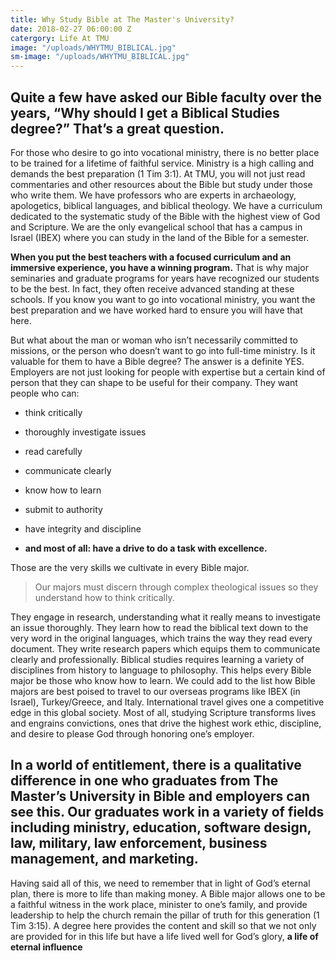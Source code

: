 ```yaml
---
title: Why Study Bible at The Master's University?
date: 2018-02-27 06:00:00 Z
catergory: Life At TMU
image: "/uploads/WHYTMU_BIBLICAL.jpg"
sm-image: "/uploads/WHYTMU_BIBLICAL.jpg"
---
```


## Quite a few have asked our Bible faculty over the years, “Why should I get a Biblical Studies degree?”  That’s a great question.

For those who desire to go into vocational ministry, there is no better place to be trained for a lifetime of faithful service. Ministry is a high calling and demands the best preparation (1 Tim 3:1). At TMU, you will not just read commentaries and other resources about the Bible but study under those who write them. We have professors who are experts in archaeology, apologetics, biblical languages, and biblical theology. We have a curriculum dedicated to the systematic study of the Bible with the highest view of God and Scripture. We are the only evangelical school that has a campus in Israel (IBEX) where you can study in the land of the Bible for a semester. 

**When you put the best teachers with a focused curriculum and an immersive experience, you have a winning program.** That is why major seminaries and graduate programs for years have recognized our students to be the best. In fact, they often receive advanced standing at these schools. If you know you want to go into vocational ministry, you want the best preparation and we have worked hard to ensure you will have that here. 

But what about the man or woman who isn’t necessarily committed to missions, or the person who doesn’t want to go into full-time ministry.  Is it valuable for them to have a Bible degree?  The answer is a definite YES. Employers are not just looking for people with expertise but a certain kind of person that they can shape to be useful for their company. They want people who can: 

* think critically 
* thoroughly investigate issues 
* read carefully 
* communicate clearly 
* know how to learn
* submit to authority 
* have integrity and discipline

* **and most of all: have a drive to do a task with excellence.**

Those are the very skills we cultivate in every Bible major.
 
> Our majors must discern through complex theological issues so they understand how to think critically. 

They engage in research, understanding what it really means to investigate an issue thoroughly. They learn how to read the biblical text down to the very word in the original languages, which trains the way they read every document. They write research papers which equips them to communicate clearly and professionally. Biblical studies requires learning a variety of disciplines from history to language to philosophy. This helps every Bible major be those who know how to learn. We could add to the list how Bible majors are best poised to travel to our overseas programs like IBEX (in Israel), Turkey/Greece, and Italy. International travel gives one a competitive edge in this global society. Most of all, studying Scripture transforms lives and engrains convictions, ones that drive the highest work ethic, discipline, and desire to please God through honoring one’s employer. 

## In a world of entitlement, there is a qualitative difference in one who graduates from The Master’s University in Bible and employers can see this. Our graduates work in a variety of fields including ministry, education, software design, law, military, law enforcement, business management, and marketing.

Having said all of this, we need to remember that in light of God’s eternal plan, there is more to life than making money. A Bible major allows one to be a faithful witness in the work place, minister to one’s family, and provide leadership to help the church remain the pillar of truth for this generation (1 Tim 3:15). A degree here provides the content and skill so that we not only are provided for in this life but have a life lived well for God’s glory, **a life of eternal influence**